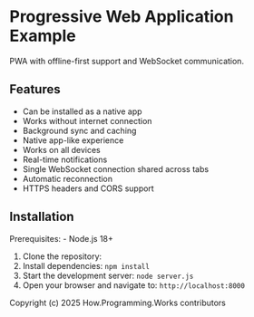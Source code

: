 # Progressive Web Application Example

PWA with offline-first support and WebSocket communication.

## Features

- Can be installed as a native app
- Works without internet connection
- Background sync and caching
- Native app-like experience
- Works on all devices
- Real-time notifications
- Single WebSocket connection shared across tabs
- Automatic reconnection
- HTTPS headers and CORS support

## Installation

Prerequisites: - Node.js 18+ 

1. Clone the repository:
2. Install dependencies: `npm install`
3. Start the development server: `node server.js`
4. Open your browser and navigate to: `http://localhost:8000`

Copyright (c) 2025 How.Programming.Works contributors

